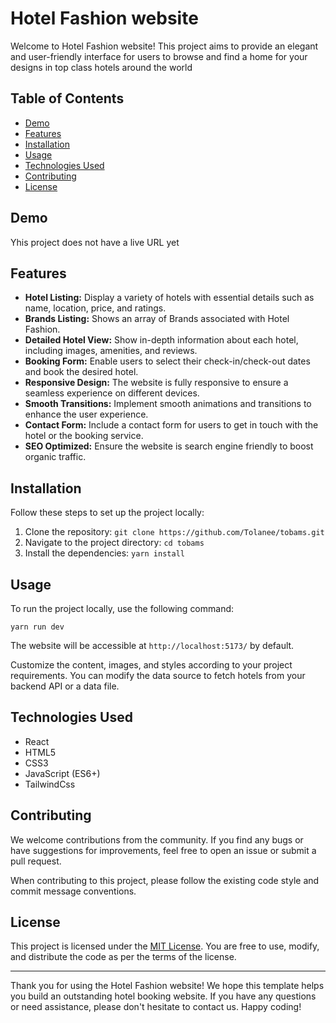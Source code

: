 # Hotel Fashion website


Welcome to  Hotel Fashion website! This project aims to provide an elegant and user-friendly interface for users to browse and find a home for your designs in top class hotels around the world

## Table of Contents

- [Demo](#demo)
- [Features](#features)
- [Installation](#installation)
- [Usage](#usage)
- [Technologies Used](#technologies-used)
- [Contributing](#contributing)
- [License](#license)

## Demo

Yhis project does not have a live URL yet
## Features

- **Hotel Listing:** Display a variety of hotels with essential details such as name, location, price, and ratings.
- **Brands Listing:** Shows an array of Brands associated with Hotel Fashion.
- **Detailed Hotel View:** Show in-depth information about each hotel, including images, amenities, and reviews.
- **Booking Form:** Enable users to select their check-in/check-out dates and book the desired hotel.
- **Responsive Design:** The website is fully responsive to ensure a seamless experience on different devices.
- **Smooth Transitions:** Implement smooth animations and transitions to enhance the user experience.
- **Contact Form:** Include a contact form for users to get in touch with the hotel or the booking service.
- **SEO Optimized:** Ensure the website is search engine friendly to boost organic traffic.

## Installation

Follow these steps to set up the project locally:

1. Clone the repository: `git clone https://github.com/Tolanee/tobams.git`
2. Navigate to the project directory: `cd tobams`
3. Install the dependencies: `yarn install`

## Usage

To run the project locally, use the following command:

```
yarn run dev
```

The website will be accessible at `http://localhost:5173/` by default.

Customize the content, images, and styles according to your project requirements. You can modify the data source to fetch hotels from your backend API or a data file.

## Technologies Used

- React
- HTML5
- CSS3
- JavaScript (ES6+)
- TailwindCss
## Contributing

We welcome contributions from the community. If you find any bugs or have suggestions for improvements, feel free to open an issue or submit a pull request.

When contributing to this project, please follow the existing code style and commit message conventions.

## License

This project is licensed under the [MIT License](url_to_license_file). You are free to use, modify, and distribute the code as per the terms of the license.

---

Thank you for using the Hotel Fashion website! We hope this template helps you build an outstanding hotel booking website. If you have any questions or need assistance, please don't hesitate to contact us. Happy coding!